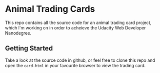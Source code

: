 # Animal Trading Cards
This repo contains all the source code for an animal trading card project, which I'm working on in order to acheieve the Udacity Web Developer Nanodegree.

## Getting Started
Take a look at the source code in github, or feel free to clone this repo and open the `card.html` in your favourite browser to view the trading card.